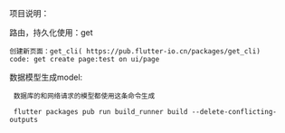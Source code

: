 项目说明：

路由，持久化使用：get

    创建新页面：get_cli( https://pub.flutter-io.cn/packages/get_cli)
    code: get create page:test on ui/page
   
    


数据模型生成model: 

     数据库的和网络请求的模型都使用这条命令生成

     flutter packages pub run build_runner build --delete-conflicting-outputs
